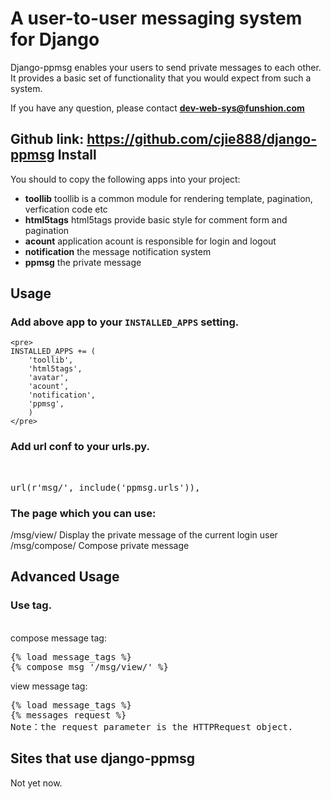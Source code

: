 A user-to-user messaging system for Django
==========================================
Django-ppmsg enables your users to send private messages to each other. 
It provides a basic set of functionality that you would expect from such a system.

If you have any question, please contact **dev-web-sys@funshion.com** 

Github link: <https://github.com/cjie888/django-ppmsg>
Install
-------
You should to copy the following apps into your project:

- **toollib**
   toollib is a common module for rendering template, pagination, verfication code etc 
- **html5tags**
   html5tags provide basic style for comment form and pagination   
- **acount**
   application acount is responsible for login and logout
- **notification**
   the message notification system
- **ppmsg**
   the private message
   
Usage
-----

###  Add  above app to your ``INSTALLED_APPS`` setting.
    <pre> 
    INSTALLED_APPS += (
        'toollib',
        'html5tags',
        'avatar',
        'acount',
        'notification',
        'ppmsg',
        )
    </pre>

###  Add url conf to your urls.py.
<br/>
<pre>
url(r'msg/', include('ppmsg.urls')),
</pre>

### The page which you can use:
/msg/view/  Display the private message of the current login user <br/>
/msg/compose/ Compose private message


Advanced Usage
-----
### Use tag.
<br/>
compose message tag:
<pre>
{% load message_tags %}
{% compose_msg '/msg/view/' %}
</pre>
view message tag:
<pre>
{% load message_tags %}
{% messages request %}
Note：the request parameter is the HTTPRequest object.
</pre>

Sites that use django-ppmsg
-----
Not yet now.
